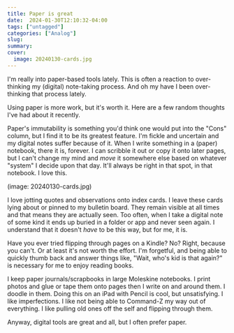 ```yaml
---
title: Paper is great
date:  2024-01-30T12:10:32-04:00
tags: ["untagged"]
categories: ["Analog"]
slug: 
summary:
cover:
  image: 20240130-cards.jpg
---
```


I'm really into paper-based tools lately. This is often a reaction to over-thinking my (digital) note-taking process. And oh my have I been over-thinking that process lately.

Using paper is more work, but it's worth it. Here are a few random thoughts I've had about it recently.

Paper's immutability is something you'd think one would put into the "Cons" column, but I find it to be its greatest feature. I'm fickle and uncertain and my digital notes suffer because of it. When I write something in a (paper) notebook, there it is, forever. I can scribble it out or copy it onto later pages, but I can't change my mind and *move* it somewhere else based on whatever "system" I decide upon that day. It'll always be right in that spot, in that notebook. I love this.

(image: 20240130-cards.jpg)

I love jotting quotes and observations onto index cards. I leave these cards lying about or pinned to my bulletin board. They remain visible at all times and that means they are actually seen. Too often, when I take a digital note of some kind it ends up buried in a folder or app and never seen again. I understand that it doesn't *have* to be this way, but for me, it is.

Have you ever tried flipping through pages on a Kindle? No? Right, because you can't. Or at least it's not worth the effort. I'm forgetful, and being able to quickly thumb back and answer things like, "Wait, who's kid is that again?" is necessary for me to enjoy reading books.

I keep paper journals/scrapbooks in large Moleskine notebooks. I print photos and glue or tape them onto pages then I write on and around them. I doodle in them. Doing this on an iPad with Pencil is cool, but unsatisfying. I like imperfections. I like not being able to Command-Z my way out of everything. I like pulling old ones off the self and flipping through them.

Anyway, digital tools are great and all, but I often prefer paper.

